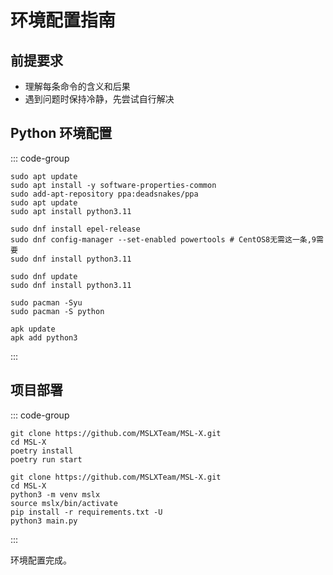 # 环境配置指南

## 前提要求

- 理解每条命令的含义和后果
- 遇到问题时保持冷静，先尝试自行解决

## Python 环境配置

::: code-group
```shell [debian]
sudo apt update
sudo apt install -y software-properties-common
sudo add-apt-repository ppa:deadsnakes/ppa
sudo apt update
sudo apt install python3.11
```

```shell [CentOS Stream]
sudo dnf install epel-release
sudo dnf config-manager --set-enabled powertools # CentOS8无需这一条,9需要
sudo dnf install python3.11
```

```shell [Fedora]
sudo dnf update
sudo dnf install python3.11
```

```shell [archlinux]
sudo pacman -Syu
sudo pacman -S python
```

```shell [Apline]
apk update
apk add python3
```
:::

## 项目部署

::: code-group
```shell [Poetry]
git clone https://github.com/MSLXTeam/MSL-X.git
cd MSL-X
poetry install
poetry run start
```

```shell [venv]
git clone https://github.com/MSLXTeam/MSL-X.git
cd MSL-X
python3 -m venv mslx
source mslx/bin/activate
pip install -r requirements.txt -U
python3 main.py
```
:::

环境配置完成。
